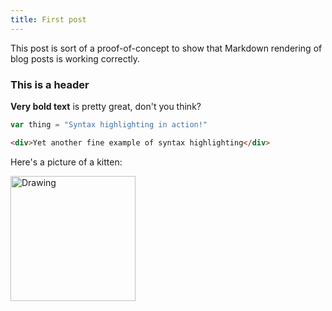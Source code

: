 ```yaml
---
title: First post
---
```

This post is sort of a proof-of-concept to show that Markdown rendering of
blog posts is working correctly.

### This is a header

**Very bold text** is pretty great, don't you think?

```javascript
var thing = "Syntax highlighting in action!"
```

```html
<div>Yet another fine example of syntax highlighting</div>
```
Here's a picture of a kitten:

<img src="http://weknowyourdreamz.com/images/kitten/kitten-08.jpg" alt="Drawing" style="width: 200px;"/>
